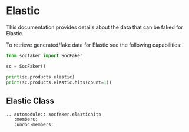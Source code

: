 # Elastic

This documentation provides details about the data that can be faked for Elastic.

To retrieve generated/fake data for Elastic see the following capabilities:


```python
from socfaker import SocFaker

sc = SocFaker()

print(sc.products.elastic)
print(sc.products.elastic.hits(count=1))
```

## Elastic Class

```eval_rst
.. automodule:: socfaker.elastichits
   :members:
   :undoc-members:
```


